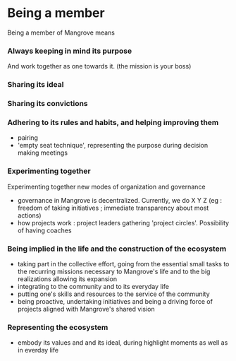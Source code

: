 # Being a member

Being a member of Mangrove means



### Always keeping in mind its purpose 

And work together as one towards it. (the mission is your boss)


### Sharing its ideal




### Sharing its convictions 


### Adhering to its rules and habits, and helping improving them
- pairing
- 'empty seat technique', representing the purpose during decision making meetings

### Experimenting together
Experimenting together new modes of organization and governance
- governance in Mangrove is decentralized. Currently, we do X Y Z (eg : freedom of taking initiatives ; immediate transparency about most actions)
- how projects work : project leaders gathering 'project circles'. Possibility of having coaches


### Being implied in the life and the construction of the ecosystem
- taking part in the collective effort, going from the essential small tasks to the recurring missions necessary to Mangrove's life and to the big realizations allowing its expansion
- integrating to the community and to its everyday life
- putting one's skills and resources to the service of the community
- being proactive, undertaking initiatives and being a driving force of projects aligned with Mangrove's shared vision

### Representing the ecosystem
- embody its values and and its ideal, during highlight moments as well as in everday life




